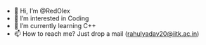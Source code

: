 - 👋 Hi, I’m @RedOlex
- 👀 I’m interested in Coding
- 🌱 I’m currently learning C++
- 📫 How to reach me? Just drop a mail (rahulyadav20@iitk.ac.in)

<!---
RedOlex/RedOlex is a ✨ special ✨ repository because its `README.md` (this file) appears on your GitHub profile.
You can click the Preview link to take a look at your changes.
--->
